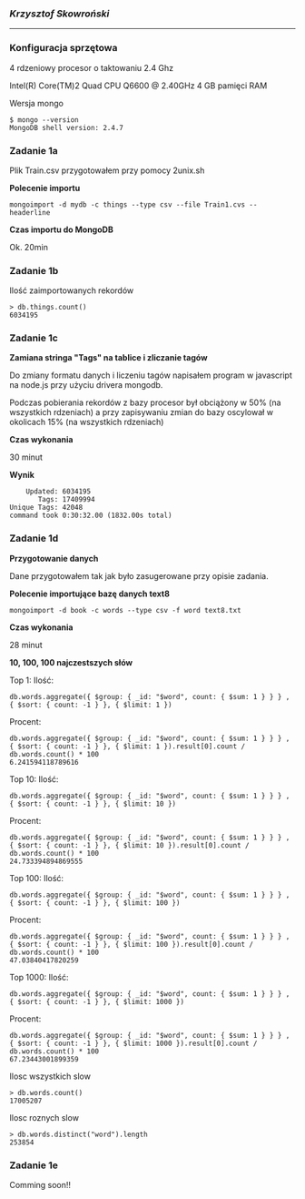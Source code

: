 ### *Krzysztof Skowroński*

----

### Konfiguracja sprzętowa

4 rdzeniowy procesor o taktowaniu 2.4 Ghz

Intel(R) Core(TM)2 Quad CPU Q6600  @ 2.40GHz
4 GB pamięci RAM

Wersja mongo
```
$ mongo --version
MongoDB shell version: 2.4.7
```

### Zadanie 1a

Plik Train.csv przygotowałem przy pomocy 2unix.sh

**Polecenie importu**
```
mongoimport -d mydb -c things --type csv --file Train1.cvs --headerline
```
**Czas importu do MongoDB**

Ok. 20min

### Zadanie 1b

Ilość zaimportowanych rekordów
```
> db.things.count()
6034195

```

### Zadanie 1c

**Zamiana stringa "Tags" na tablice i zliczanie tagów** 

Do zmiany formatu danych i liczeniu tagów napisałem program w javascript na node.js przy użyciu drivera mongodb.

Podczas pobierania rekordów z bazy procesor był obciążony w 50% (na wszystkich rdzeniach) a przy zapisywaniu zmian do bazy oscylował w okolicach 15% (na wszystkich rdzeniach)

**Czas wykonania**

30 minut

**Wynik**
```
	Updated: 6034195
       Tags: 17409994
Unique Tags: 42048
command took 0:30:32.00 (1832.00s total)
```

### Zadanie 1d

**Przygotowanie danych**

Dane przygotowałem tak jak było zasugerowane przy opisie zadania.

**Polecenie importujące bazę danych text8**

```
mongoimport -d book -c words --type csv -f word text8.txt
```

**Czas wykonania**

28 minut


**10, 100, 100 najczestszych słów**
 
Top 1:
Ilość:
```
db.words.aggregate({ $group: { _id: "$word", count: { $sum: 1 } } } , { $sort: { count: -1 } }, { $limit: 1 })
```
Procent:
```
db.words.aggregate({ $group: { _id: "$word", count: { $sum: 1 } } } , { $sort: { count: -1 } }, { $limit: 1 }).result[0].count / db.words.count() * 100
6.241594118789616
```

Top 10:
Ilość:
```
db.words.aggregate({ $group: { _id: "$word", count: { $sum: 1 } } } , { $sort: { count: -1 } }, { $limit: 10 })
```
Procent:
```
db.words.aggregate({ $group: { _id: "$word", count: { $sum: 1 } } } , { $sort: { count: -1 } }, { $limit: 10 }).result[0].count / db.words.count() * 100
24.733394894869555
```

Top 100:
Ilość:
```
db.words.aggregate({ $group: { _id: "$word", count: { $sum: 1 } } } , { $sort: { count: -1 } }, { $limit: 100 })

```
Procent:
```
db.words.aggregate({ $group: { _id: "$word", count: { $sum: 1 } } } , { $sort: { count: -1 } }, { $limit: 100 }).result[0].count / db.words.count() * 100
47.03840417820259
```

Top 1000:
Ilość:
```
db.words.aggregate({ $group: { _id: "$word", count: { $sum: 1 } } } , { $sort: { count: -1 } }, { $limit: 1000 })
```
Procent:
```
db.words.aggregate({ $group: { _id: "$word", count: { $sum: 1 } } } , { $sort: { count: -1 } }, { $limit: 1000 }).result[0].count / db.words.count() * 100
67.23443001899359
```

Ilosc wszystkich slow

```
> db.words.count()
17005207
```

Ilosc roznych slow

```
> db.words.distinct("word").length
253854
```


### Zadanie 1e
Comming soon!!
